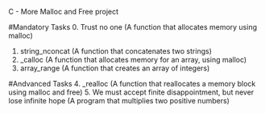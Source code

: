 C - More Malloc and Free project

#Mandatory Tasks
0. Trust no one (A function that allocates memory using malloc)
1. string_nconcat (A function that concatenates two strings)
2. _calloc (A function that allocates memory for an array, using malloc)
3. array_range (A function that creates an array of integers)

#Andvanced Tasks
4. _realloc (A function that reallocates a memory block using malloc and free)
5. We must accept finite disappointment, but never lose infinite hope (A program that multiplies two positive numbers)

